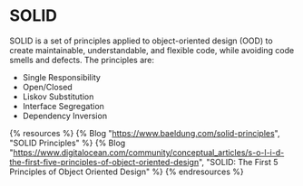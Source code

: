 # SOLID

SOLID is a set of principles applied to object-oriented design (OOD) to create maintainable, understandable, and flexible code, while avoiding code smells and defects. The principles are:

- Single Responsibility
- Open/Closed
- Liskov Substitution
- Interface Segregation
- Dependency Inversion

{% resources %}
  {% Blog "https://www.baeldung.com/solid-principles", "SOLID Principles" %}
  {% Blog "https://www.digitalocean.com/community/conceptual_articles/s-o-l-i-d-the-first-five-principles-of-object-oriented-design", "SOLID: The First 5 Principles of Object Oriented Design" %}
{% endresources %}

